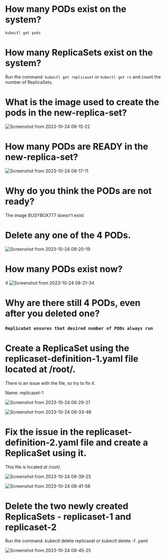 # How many PODs exist on the system?
`kubectl get pods`

# How many ReplicaSets exist on the system?


Run the command: `kubectl get replicaset` or `kubectl get rs` and count the number of ReplicaSets.

# What is the image used to create the pods in the new-replica-set?

![Screenshot from 2023-10-24 08-15-22](https://github.com/Althaf-official/KodeKloud_Kubernetes/assets/105126131/8377ebe0-484b-48ad-8379-b09977659b1b)


# How many PODs are READY in the new-replica-set?

![Screenshot from 2023-10-24 08-17-11](https://github.com/Althaf-official/KodeKloud_Kubernetes/assets/105126131/29c4c258-b3fc-4f98-9fc1-050a4013a8d2)


# Why do you think the PODs are not ready?

The image BUSYBOX777 doesn't exist

# Delete any one of the 4 PODs.

![Screenshot from 2023-10-24 08-20-19](https://github.com/Althaf-official/KodeKloud_Kubernetes/assets/105126131/56acee6e-3d9b-4d3d-8105-6367ea5f2df2)

# How many PODs exist now?
4
![Screenshot from 2023-10-24 08-21-34](https://github.com/Althaf-official/KodeKloud_Kubernetes/assets/105126131/eb7ce339-246c-4a36-b8af-2cf9ec4d4ab6)


# Why are there still 4 PODs, even after you deleted one?

### `ReplicaSet ensures that desired number of PODs always run`


# Create a ReplicaSet using the replicaset-definition-1.yaml file located at /root/.


There is an issue with the file, so try to fix it.

Name: replicaset-1

![Screenshot from 2023-10-24 08-29-21](https://github.com/Althaf-official/KodeKloud_Kubernetes/assets/105126131/d5fa6e26-b292-48f1-a062-4e9bb553f28c)

![Screenshot from 2023-10-24 08-33-48](https://github.com/Althaf-official/KodeKloud_Kubernetes/assets/105126131/bfad7fc3-6660-4697-a513-ee6a1d34aa3f)


# Fix the issue in the replicaset-definition-2.yaml file and create a ReplicaSet using it.


This file is located at /root/.

![Screenshot from 2023-10-24 08-39-25](https://github.com/Althaf-official/KodeKloud_Kubernetes/assets/105126131/c0ce867f-a73a-48f8-ad9f-54b17ba8a438)

![Screenshot from 2023-10-24 08-41-58](https://github.com/Althaf-official/KodeKloud_Kubernetes/assets/105126131/b4be8653-67e1-41fc-ae93-8f488ba3d314)


# Delete the two newly created ReplicaSets - replicaset-1 and replicaset-2

Run the command: kubectl delete replicaset <replicaset-name> or kubectl delete -f <file-name>.yaml

![Screenshot from 2023-10-24 08-45-25](https://github.com/Althaf-official/KodeKloud_Kubernetes/assets/105126131/b0d45228-b5d9-4c5f-9f78-0dd5bdaa691d)







